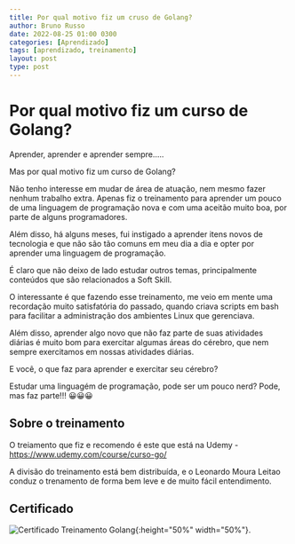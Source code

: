 ```yaml
---
title: Por qual motivo fiz um cruso de Golang?
author: Bruno Russo
date: 2022-08-25 01:00 0300
categories: [Aprendizado]
tags: [aprendizado, treinamento]
layout: post
type: post
---
```


<h1> Por qual motivo fiz um curso de Golang? </h1>

Aprender, aprender e aprender sempre.....

Mas por qual motivo fiz um curso de Golang?

Não tenho interesse em mudar de área de atuação, nem mesmo fazer nenhum trabalho extra. Apenas fiz o treinamento para aprender um pouco de uma linguagem de programação nova e com uma aceitão muito boa, por parte de alguns programadores.

Além disso, há alguns meses, fui instigado a aprender itens novos de tecnologia e que não são tão comuns em meu dia a dia e opter por aprender uma linguagem de programação.

É claro que não deixo de lado estudar outros  temas, principalmente conteúdos que são relacionados a Soft Skill.

O interessante é que fazendo esse treinamento, me veio em mente uma recordação muito satisfatória do passado, quando criava scripts em bash para facilitar a administração dos ambientes Linux que gerenciava.

Além disso, aprender algo novo que não faz parte de suas atividades diárias é muito bom para exercitar algumas áreas do cérebro, que nem sempre exercitamos em nossas atividades diárias.

E você, o que faz para aprender e exercitar seu cérebro?

Estudar uma linguagém de programação, pode ser um pouco nerd? Pode, mas faz parte!!! 😀😀😀


<h2>Sobre o treinamento</h2>

O treiamento que fiz e recomendo é este que está na Udemy - https://www.udemy.com/course/curso-go/

A divisão do treinamento está bem distribuída, e o Leonardo Moura Leitao conduz o trenamento de forma bem leve e de muito fácil entendimento.

<h2>Certificado</h2>

![Certificado Treinamento Golang](https://brunorusso.com.br/assets/certificado-golang.jpg){:height="50%" width="50%"}.
